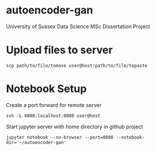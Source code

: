 # autoencoder-gan
University of Sussex Data Science MSc Dissertation Project

# Upload files to server

    scp path/to/file/tomove user@host:path/to/file/topaste

# Notebook Setup
Create a port forward for remote server

    ssh -L 8080:localhost:8080 user@host

Start jupyter server with home directory in github project

    jupyter notebook --no-browser --port=8080 --notebook-dir='~/autoencoder-gan'
